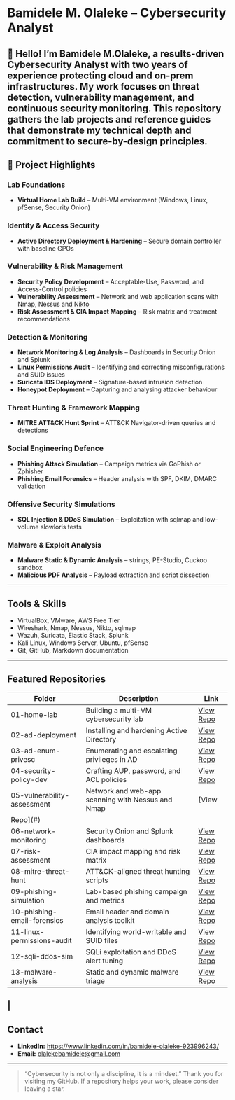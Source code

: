 # Bamidele M. Olaleke – Cybersecurity Analyst
👋 Hello! I’m Bamidele M.Olaleke, a results-driven Cybersecurity Analyst with two years of experience
protecting cloud and on-prem infrastructures. My work focuses on threat detection, vulnerability
management, and continuous security monitoring. This repository gathers the lab projects and
reference guides that demonstrate my technical depth and commitment to secure-by-design
principles.
---
## 👋 Project Highlights
### Lab Foundations
- **Virtual Home Lab Build** – Multi-VM environment (Windows, Linux, pfSense, Security Onion)
### Identity & Access Security
- **Active Directory Deployment & Hardening** – Secure domain controller with baseline GPOs
### Vulnerability & Risk Management
- **Security Policy Development** – Acceptable-Use, Password, and Access-Control policies
- **Vulnerability Assessment** – Network and web application scans with Nmap, Nessus and
Nikto
- **Risk Assessment & CIA Impact Mapping** – Risk matrix and treatment recommendations
### Detection & Monitoring
- **Network Monitoring & Log Analysis** – Dashboards in Security Onion and Splunk
- **Linux Permissions Audit** – Identifying and correcting misconfigurations and SUID issues
- **Suricata IDS Deployment** – Signature-based intrusion detection
- **Honeypot Deployment** – Capturing and analysing attacker behaviour
### Threat Hunting & Framework Mapping
- **MITRE ATT&CK Hunt Sprint** – ATT&CK Navigator-driven queries and detections
### Social Engineering Defence
- **Phishing Attack Simulation** – Campaign metrics via GoPhish or Zphisher
- **Phishing Email Forensics** – Header analysis with SPF, DKIM, DMARC validation
### Offensive Security Simulations
- **SQL Injection & DDoS Simulation** – Exploitation with sqlmap and low-volume slowloris
tests
### Malware & Exploit Analysis
- **Malware Static & Dynamic Analysis** – strings, PE-Studio, Cuckoo sandbox
- **Malicious PDF Analysis** – Payload extraction and script dissection
---
## Tools & Skills
- VirtualBox, VMware, AWS Free Tier
- Wireshark, Nmap, Nessus, Nikto, sqlmap
- Wazuh, Suricata, Elastic Stack, Splunk
- Kali Linux, Windows Server, Ubuntu, pfSense
- Git, GitHub, Markdown documentation
---
## Featured Repositories
| Folder | Description | Link |
|--------|-------------|------|
| 01-home-lab | Building a multi-VM cybersecurity lab | [View Repo](#) |
| 02-ad-deployment | Installing and hardening Active Directory | [View Repo](#) |
| 03-ad-enum-privesc | Enumerating and escalating privileges in AD | [View Repo](#) |
| 04-security-policy-dev | Crafting AUP, password, and ACL policies | [View Repo](#) |
| 05-vulnerability-assessment | Network and web-app scanning with Nessus and Nmap | [View
Repo](#) |
| 06-network-monitoring | Security Onion and Splunk dashboards | [View Repo](#) |
| 07-risk-assessment | CIA impact mapping and risk matrix | [View Repo](#) |
| 08-mitre-threat-hunt | ATT&CK-aligned threat hunting scripts | [View Repo](#) |
| 09-phishing-simulation | Lab-based phishing campaign and metrics | [View Repo](#) |
| 10-phishing-email-forensics | Email header and domain analysis toolkit | [View Repo](#) |
| 11-linux-permissions-audit | Identifying world-writable and SUID files | [View Repo](#) |
| 12-sqli-ddos-sim | SQLi exploitation and DDoS alert tuning | [View Repo](#) |
| 13-malware-analysis | Static and dynamic malware triage | [View Repo](#) |
|
---
## Contact
- **LinkedIn:** https://www.linkedin.com/in/bamidele-olaleke-923996243/
- **Email:** olalekebamidele@gmail.com
---
> “Cybersecurity is not only a discipline, it is a mindset.”
Thank you for visiting my GitHub. If a repository helps your work, please consider leaving a star.
